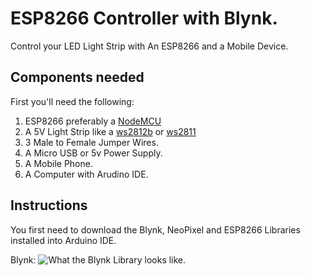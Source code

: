 # ESP8266 Controller with Blynk.
Control your LED Light Strip with An ESP8266 and a Mobile Device.

## Components needed 
First you'll need the following:
1. ESP8266 preferably a [NodeMCU](https://www.amazon.com/HiLetgo-Internet-Development-Wireless-Micropython/dp/B010O1G1ES)
2. A 5V Light Strip like a [ws2812b](https://www.amazon.com/ALITOVE-Individually-Addressable-Flexible-Waterproof/dp/B018X04ES2) or [ws2811](https://www.amazon.com/ALITOVE-LED-Individually-Addressable-Waterproof/dp/B01AG923GI/ref=sr_1_4?crid=1DLEPATFBWI94&keywords=ws2811&qid=1572210283&sprefix=ws2%2Cmi%2C144&sr=8-4)
3. 3 Male to Female Jumper Wires.
4. A Micro USB or 5v Power Supply.
5. A Mobile Phone.
6. A Computer with Arudino IDE.

## Instructions
You first need to download the Blynk, NeoPixel and ESP8266 Libraries installed into Arduino IDE.

Blynk:
![What the Blynk Library looks like.](https://imgur.com/a/BlJTGDX)
